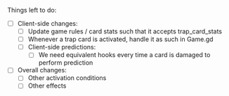 Things left to do:
- [ ] Client-side changes:
  - [ ] Update game rules / card stats such that it accepts trap_card_stats
  - [ ] Whenever a trap card is activated, handle it as such in Game.gd
  - [ ] Client-side predictions:
    - [ ] We need equivalent hooks every time a card is damaged to perform prediction
- [ ] Overall changes:
  - [ ] Other activation conditions
  - [ ] Other effects
